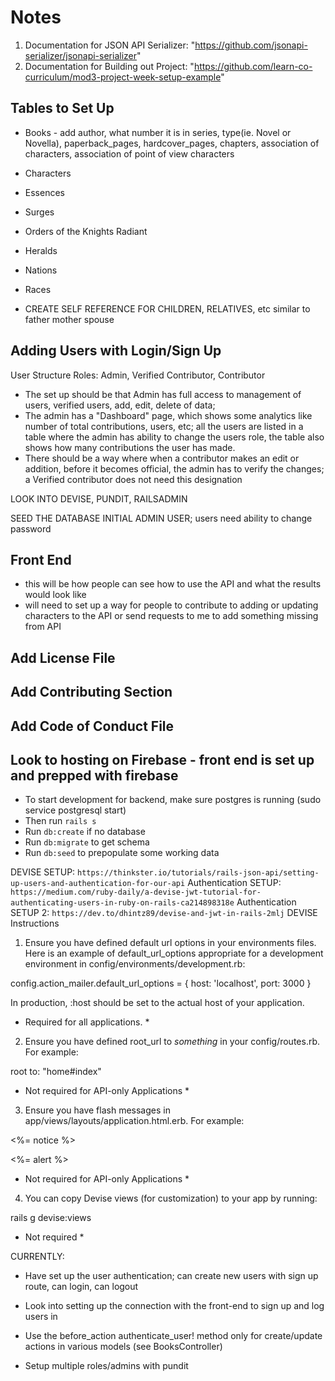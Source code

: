 # Notes

1. Documentation for JSON API Serializer: "https://github.com/jsonapi-serializer/jsonapi-serializer"
2. Documentation for Building out Project: "https://github.com/learn-co-curriculum/mod3-project-week-setup-example"


## Tables to Set Up
- Books - add author, what number it is in series, type(ie. Novel or Novella), paperback_pages, hardcover_pages, chapters, association of characters, association of point of view characters
- Characters
- Essences
- Surges
- Orders of the Knights Radiant
- Heralds
- Nations
- Races

- CREATE SELF REFERENCE FOR CHILDREN, RELATIVES, etc similar to father mother spouse


## Adding Users with Login/Sign Up
User Structure
Roles: Admin, Verified Contributor, Contributor
- The set up should be that Admin has full access to management of users, verified users, add, edit, delete of data;
- The admin has a "Dashboard" page, which shows some analytics like number of total contributions, users, etc; all the users are listed in a table where the admin has ability to change the users role, the table also shows how many contributions the user has made. 
- There should be a way where when a contributor makes an edit or addition, before it becomes official, the admin has to verify the changes; a Verified contributor does not need this designation


LOOK INTO DEVISE, PUNDIT, RAILSADMIN

SEED THE DATABASE INITIAL ADMIN USER; users need ability to change password


## Front End
- this will be how people can see how to use the API and what the results would look like
- will need to set up a way for people to contribute to adding or updating characters to the API or send requests to me to add something missing from API


## Add License File
## Add Contributing Section
## Add Code of Conduct File

## Look to hosting on Firebase - front end is set up and prepped with firebase



- To start development for backend, make sure postgres is running (sudo service postgresql start)
- Then run `rails s` 
- Run `db:create` if no database
- Run `db:migrate` to get schema
- Run `db:seed` to prepopulate some working data



DEVISE SETUP: `https://thinkster.io/tutorials/rails-json-api/setting-up-users-and-authentication-for-our-api`
Authentication SETUP: `https://medium.com/ruby-daily/a-devise-jwt-tutorial-for-authenticating-users-in-ruby-on-rails-ca214898318e`
Authentication SETUP 2: `https://dev.to/dhintz89/devise-and-jwt-in-rails-2mlj`
DEVISE Instructions
1. Ensure you have defined default url options in your environments files. Here is an example of default_url_options appropriate for a development environment in config/environments/development.rb:

config.action_mailer.default_url_options = { host: 'localhost', port: 3000 }

In production, :host should be set to the actual host of your application.
* Required for all applications. *

2. Ensure you have defined root_url to *something* in your config/routes.rb. For example:

root to: "home#index"
     
* Not required for API-only Applications *

3. Ensure you have flash messages in app/views/layouts/application.html.erb. For example:

<p class="notice"><%= notice %></p>
<p class="alert"><%= alert %></p>

* Not required for API-only Applications *

4. You can copy Devise views (for customization) to your app by running:

rails g devise:views

* Not required *



CURRENTLY:
- Have set up the user authentication; can create new users with sign up route, can login, can logout
- Look into setting up the connection with the front-end to sign up and log users in
- Use the before_action authenticate_user! method only for create/update actions in various models (see BooksController)

- Setup multiple roles/admins with pundit